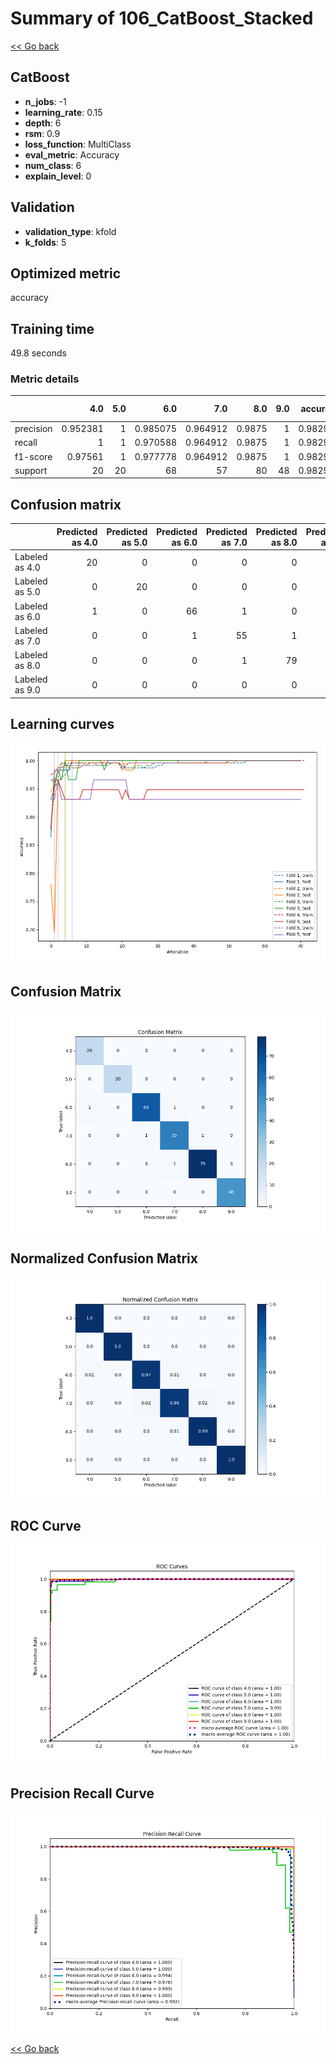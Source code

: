 # Summary of 106_CatBoost_Stacked

[<< Go back](../README.md)


## CatBoost
- **n_jobs**: -1
- **learning_rate**: 0.15
- **depth**: 6
- **rsm**: 0.9
- **loss_function**: MultiClass
- **eval_metric**: Accuracy
- **num_class**: 6
- **explain_level**: 0

## Validation
 - **validation_type**: kfold
 - **k_folds**: 5

## Optimized metric
accuracy

## Training time

49.8 seconds

### Metric details
|           |       4.0 |   5.0 |       6.0 |       7.0 |     8.0 |   9.0 |   accuracy |   macro avg |   weighted avg |   logloss |
|:----------|----------:|------:|----------:|----------:|--------:|------:|-----------:|------------:|---------------:|----------:|
| precision |  0.952381 |     1 |  0.985075 |  0.964912 |  0.9875 |     1 |   0.982935 |    0.981645 |       0.983047 |  0.771205 |
| recall    |  1        |     1 |  0.970588 |  0.964912 |  0.9875 |     1 |   0.982935 |    0.987167 |       0.982935 |  0.771205 |
| f1-score  |  0.97561  |     1 |  0.977778 |  0.964912 |  0.9875 |     1 |   0.982935 |    0.9843   |       0.982939 |  0.771205 |
| support   | 20        |    20 | 68        | 57        | 80      |    48 |   0.982935 |  293        |     293        |  0.771205 |


## Confusion matrix
|                |   Predicted as 4.0 |   Predicted as 5.0 |   Predicted as 6.0 |   Predicted as 7.0 |   Predicted as 8.0 |   Predicted as 9.0 |
|:---------------|-------------------:|-------------------:|-------------------:|-------------------:|-------------------:|-------------------:|
| Labeled as 4.0 |                 20 |                  0 |                  0 |                  0 |                  0 |                  0 |
| Labeled as 5.0 |                  0 |                 20 |                  0 |                  0 |                  0 |                  0 |
| Labeled as 6.0 |                  1 |                  0 |                 66 |                  1 |                  0 |                  0 |
| Labeled as 7.0 |                  0 |                  0 |                  1 |                 55 |                  1 |                  0 |
| Labeled as 8.0 |                  0 |                  0 |                  0 |                  1 |                 79 |                  0 |
| Labeled as 9.0 |                  0 |                  0 |                  0 |                  0 |                  0 |                 48 |

## Learning curves
![Learning curves](learning_curves.png)
## Confusion Matrix

![Confusion Matrix](confusion_matrix.png)


## Normalized Confusion Matrix

![Normalized Confusion Matrix](confusion_matrix_normalized.png)


## ROC Curve

![ROC Curve](roc_curve.png)


## Precision Recall Curve

![Precision Recall Curve](precision_recall_curve.png)



[<< Go back](../README.md)
